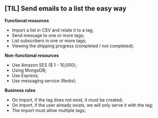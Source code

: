 [TIL] Send emails to a list the easy way
--------

**Functional resources**
- Import a list in CSV and relate it to a tag;
- Send message to one or more tags;
- List subscribers in one or more tags;
- Viewing the shipping progress (completed / not completed);

**Non-functional resources**
- Use Amazon SES ($ 1 - 10,000);
- Using MongoDB;
- Use Express;
- Use messaging service (Redis);

**Business rules**
- On import, if the tag does not exist, it must be created;
- On import, if the user already exists, we will only serve it with the tag;
- The import must allow multiple tags;
